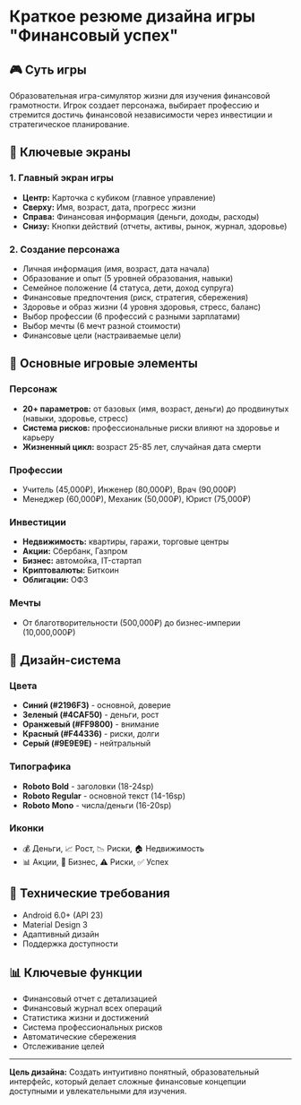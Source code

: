 # Краткое резюме дизайна игры "Финансовый успех"

## 🎮 Суть игры
Образовательная игра-симулятор жизни для изучения финансовой грамотности. Игрок создает персонажа, выбирает профессию и стремится достичь финансовой независимости через инвестиции и стратегическое планирование.

## 📱 Ключевые экраны

### 1. Главный экран игры
- **Центр:** Карточка с кубиком (главное управление)
- **Сверху:** Имя, возраст, дата, прогресс жизни
- **Справа:** Финансовая информация (деньги, доходы, расходы)
- **Снизу:** Кнопки действий (отчеты, активы, рынок, журнал, здоровье)

### 2. Создание персонажа
- Личная информация (имя, возраст, дата начала)
- Образование и опыт (5 уровней образования, навыки)
- Семейное положение (4 статуса, дети, доход супруга)
- Финансовые предпочтения (риск, стратегия, сбережения)
- Здоровье и образ жизни (4 уровня здоровья, стресс, баланс)
- Выбор профессии (6 профессий с разными зарплатами)
- Выбор мечты (6 мечт разной стоимости)
- Финансовые цели (настраиваемые цели)

## 🎯 Основные игровые элементы

### Персонаж
- **20+ параметров:** от базовых (имя, возраст, деньги) до продвинутых (навыки, здоровье, стресс)
- **Система рисков:** профессиональные риски влияют на здоровье и карьеру
- **Жизненный цикл:** возраст 25-85 лет, случайная дата смерти

### Профессии
- Учитель (45,000₽), Инженер (80,000₽), Врач (90,000₽)
- Менеджер (60,000₽), Механик (50,000₽), Юрист (75,000₽)

### Инвестиции
- **Недвижимость:** квартиры, гаражи, торговые центры
- **Акции:** Сбербанк, Газпром
- **Бизнес:** автомойка, IT-стартап
- **Криптовалюты:** Биткоин
- **Облигации:** ОФЗ

### Мечты
- От благотворительности (500,000₽) до бизнес-империи (10,000,000₽)

## 🎨 Дизайн-система

### Цвета
- **Синий (#2196F3)** - основной, доверие
- **Зеленый (#4CAF50)** - деньги, рост
- **Оранжевый (#FF9800)** - внимание
- **Красный (#F44336)** - риски, долги
- **Серый (#9E9E9E)** - нейтральный

### Типографика
- **Roboto Bold** - заголовки (18-24sp)
- **Roboto Regular** - основной текст (14-16sp)
- **Roboto Mono** - числа/деньги (16-20sp)

### Иконки
- 💰 Деньги, 📈 Рост, 📉 Риски, 🏠 Недвижимость
- 📊 Акции, 🏢 Бизнес, ⚠️ Риски, ✅ Успех

## 🔧 Технические требования
- Android 6.0+ (API 23)
- Material Design 3
- Адаптивный дизайн
- Поддержка доступности

## 📊 Ключевые функции
- Финансовый отчет с детализацией
- Финансовый журнал всех операций
- Статистика жизни и достижений
- Система профессиональных рисков
- Автоматические сбережения
- Отслеживание целей

---

**Цель дизайна:** Создать интуитивно понятный, образовательный интерфейс, который делает сложные финансовые концепции доступными и увлекательными для изучения.